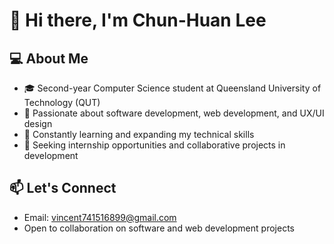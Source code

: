 # 👋 Hi there, I'm Chun-Huan Lee

## 💻 About Me
- 🎓 Second-year Computer Science student at Queensland University of Technology (QUT)
- 🔭 Passionate about software development, web development, and UX/UI design
- 🌱 Constantly learning and expanding my technical skills
- 🚀 Seeking internship opportunities and collaborative projects in development

## 📫 Let's Connect
- Email: vincent741516899@gmail.com
- Open to collaboration on software and web development projects


  
<!---
Chun-Huan-Lee/Chun-Huan-Lee is a ✨ special ✨ repository because its `README.md` (this file) appears on your GitHub profile.
You can click the Preview link to take a look at your changes.
--->
